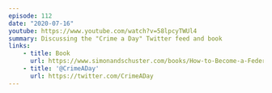 ```yaml
---
episode: 112
date: "2020-07-16"
youtube: https://www.youtube.com/watch?v=58lpcyTWUl4
summary: Discussing the "Crime a Day" Twitter feed and book
links:
    - title: Book
      url: https://www.simonandschuster.com/books/How-to-Become-a-Federal-Criminal/Mike-Chase/9781982112516
    - title: '@CrimeADay'
      url: https://twitter.com/CrimeADay
---
```

